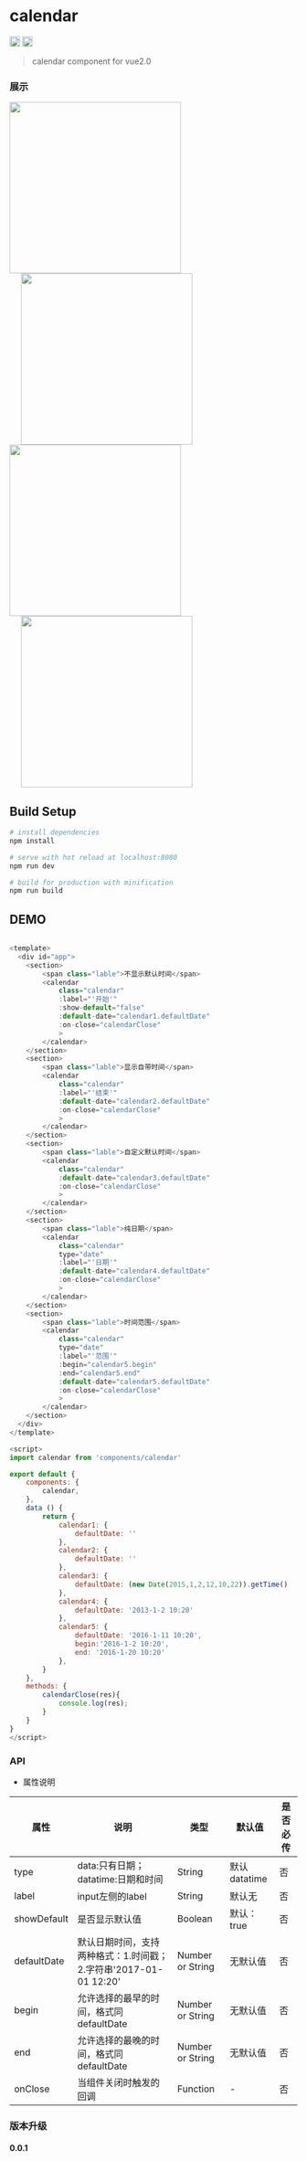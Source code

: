# calendar
<p>
    <img height="18" src="https://img.shields.io/badge/vue-v2.1.10-green.svg">
    <img height="18" src="https://img.shields.io/badge/npm-v0.0.1-blue.svg">
</p>

> calendar component for vue2.0


### 展示
<p>
	<img width="300px" src="https://github.com/xinxingyu/vue-calendar/blob/master/static/img/calendar1.jpg">
	<img width="300px" style="margin-left:20px;" src="https://github.com/xinxingyu/vue-calendar/blob/master/static/img/calendar2.jpg">
	<img width="300px" src="https://github.com/xinxingyu/vue-calendar/blob/master/static/img/calendar3.jpg">
	<img width="300px" style="margin-left:20px;" src="https://github.com/xinxingyu/vue-calendar/blob/master/static/img/calendar4.jpg">
<p>


## Build Setup

``` bash
# install dependencies
npm install

# serve with hot reload at localhost:8080
npm run dev

# build for production with minification
npm run build
```

## DEMO

```javascript

<template>
  <div id="app">
	<section>
		<span class="lable">不显示默认时间</span>
		<calendar
			class="calendar"
			:label="'开始'"
			:show-default="false"
			:default-date="calendar1.defaultDate"
			:on-close="calendarClose"
			>
		</calendar>
	</section>
	<section>
		<span class="lable">显示自带时间</span>
		<calendar
			class="calendar"
			:label="'结束'"
			:default-date="calendar2.defaultDate"
			:on-close="calendarClose"
			>
		</calendar>
	</section>
	<section>
		<span class="lable">自定义默认时间</span>
		<calendar
			class="calendar"
			:default-date="calendar3.defaultDate"
			:on-close="calendarClose"
			>
		</calendar>
	</section>
	<section>
		<span class="lable">纯日期</span>
		<calendar
			class="calendar"
			type="date"
			:label="'日期'"
			:default-date="calendar4.defaultDate"
			:on-close="calendarClose"
			>
		</calendar>
	</section>
	<section>
		<span class="lable">时间范围</span>
		<calendar
			class="calendar"
			type="date"
			:label="'范围'"
			:begin="calendar5.begin"
			:end="calendar5.end"
			:default-date="calendar5.defaultDate"
			:on-close="calendarClose"
			>
		</calendar>
	</section>
  </div>
</template>

<script>
import calendar from 'components/calendar'

export default {
	components: {
		calendar,
	},
	data () {
		return {
			calendar1: {
				defaultDate: ''
			},
			calendar2: {
				defaultDate: ''
			},
			calendar3: {
				defaultDate: (new Date(2015,1,2,12,10,22)).getTime()
			},
			calendar4: {
				defaultDate: '2013-1-2 10:20'
			},
			calendar5: {
				defaultDate: '2016-1-11 10:20',
				begin:'2016-1-2 10:20',
				end: '2016-1-20 10:20'
			},
		}
	},
	methods: {
		calendarClose(res){
			console.log(res);
		}
	}
}
</script>

```

### API
* 属性说明

|属性|说明|类型|默认值|是否必传|
|---|----|---|-----|-------|
|type|data:只有日期；datatime:日期和时间|String|默认datatime|否|
|label|input左侧的label|String|默认无|否|
|showDefault|是否显示默认值|Boolean|默认：true|否|
|defaultDate|默认日期时间，支持两种格式：1.时间戳；2.字符串'2017-01-01 12:20'|Number or String|无默认值|否|
|begin|允许选择的最早的时间，格式同defaultDate|Number or String|无默认值|否|
|end|允许选择的最晚的时间，格式同defaultDate|Number or String|无默认值|否|
|onClose|当组件关闭时触发的回调|Function|-|否|

### 版本升级
#### 0.0.1
